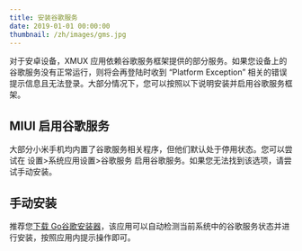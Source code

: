 ```yaml
---
title: 安装谷歌服务
date: 2019-01-01 00:00:00
thumbnail: /zh/images/gms.jpg
---
```


对于安卓设备，XMUX 应用依赖谷歌服务框架提供的部分服务。如果您设备上的谷歌服务没有正常运行，则将会再登陆时收到 “Platform Exception” 相关的错误提示信息且无法登录。大部分情况下，您可以按照以下说明安装并启用谷歌服务框架。

## MIUI 启用谷歌服务
大部分小米手机均内置了谷歌服务相关程序，但他们默认处于停用状态。您可以尝试在 设置>系统应用设置>谷歌服务 启用谷歌服务。如果您无法找到该选项，请尝试手动安装。

## 手动安装
推荐您[下载 Go谷歌安装器](https://www.coolapk.com/apk/com.goplaycn.googleinstall)，该应用可以自动检测当前系统中的谷歌服务状态并进行安装，按照应用内提示操作即可。